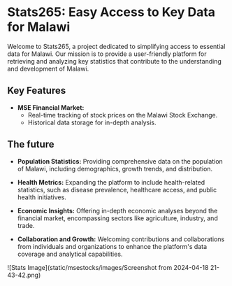 # Stats265: Easy Access to Key Data for Malawi

Welcome to Stats265, a project dedicated to simplifying access to essential data for Malawi. Our mission is to provide a user-friendly platform for retrieving and analyzing key statistics that contribute to the understanding and development of Malawi.

## Key Features

- **MSE Financial Market:**
  - Real-time tracking of stock prices on the Malawi Stock Exchange.
  - Historical data storage for in-depth analysis.
## The future
- **Population Statistics:** Providing comprehensive data on the population of Malawi, including demographics, growth trends, and distribution.

- **Health Metrics:** Expanding the platform to include health-related statistics, such as disease prevalence, healthcare access, and public health initiatives.

- **Economic Insights:** Offering in-depth economic analyses beyond the financial market, encompassing sectors like agriculture, industry, and trade.

- **Collaboration and Growth:** Welcoming contributions and collaborations from individuals and organizations to enhance the platform's data coverage and analytical capabilities.

![Stats Image](static/msestocks/images/Screenshot from 2024-04-18 21-43-42.png)
